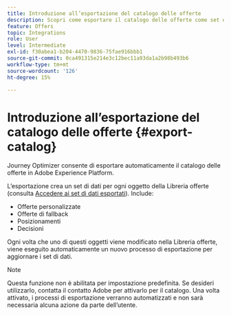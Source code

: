 ```yaml
---
title: Introduzione all’esportazione del catalogo delle offerte
description: Scopri come esportare il catalogo delle offerte come set di dati
feature: Offers
topic: Integrations
role: User
level: Intermediate
exl-id: f30abea1-b204-4470-9836-75fae916bbb1
source-git-commit: 0ca491315e214e3c12bec11a93da1a2b98b493b6
workflow-type: tm+mt
source-wordcount: '126'
ht-degree: 15%

---
```


# Introduzione all’esportazione del catalogo delle offerte {#export-catalog}

Journey Optimizer consente di esportare automaticamente il catalogo delle offerte in Adobe Experience Platform.

L’esportazione crea un set di dati per ogni oggetto della Libreria offerte (consulta [Accedere ai set di dati esportati](../export-catalog/access-dataset.md)). Include:

* Offerte personalizzate
* Offerte di fallback
* Posizionamenti
* Decisioni

Ogni volta che uno di questi oggetti viene modificato nella Libreria offerte, viene eseguito automaticamente un nuovo processo di esportazione per aggiornare i set di dati.

>[!NOTE]
>
>Questa funzione non è abilitata per impostazione predefinita. Se desideri utilizzarlo, contatta il contatto Adobe per attivarlo per il catalogo. Una volta attivato, i processi di esportazione verranno automatizzati e non sarà necessaria alcuna azione da parte dell’utente.

